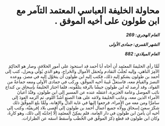 <h1 dir="rtl">محاولة الخليفة العباسي المعتمد التآمر مع ابن طولون على أخيه الموفق .</h1>

<h5 dir="rtl">العام الهجري:  269

الشهر القمري: جمادى الأولى

العام الميلادي: 882</h5>

<p dir="rtl">لَمَّا رأى الخليفةُ المعتَمِد أن أخاه أبا أحمد قد استحوذ على أمورِ الخلافة، وصار هو الحاكِمَ الآمِرَ الناهي، وإليه تُجلَبُ التقادم وتُحمَل الأموال والخَراج، وهو الذي يُوَلِّي ويعزل، كتب إلى أحمد بن طولون يشكو إليه ذلك، فكتب إليه ابن طولون أن يتحَوَّل إليه في مصرَ، ووعده النصرَ والقيامَ معه، فاستغلَّ غَيبةَ أخيه الموفَّق، وركب في جمادى الأولى ومعه جماعةٌ من القواد، وقد أرصد له ابن طولون جيشًا بالرقة يتلقَّونه، فلما اجتاز الخليفةُ بإسحاق بن كنداج نائب الموصل وعامة الجزيرة، اعتقله عنده عن المسيرِ إلى ابن طولون، وفنَّدَ أعيانَ الأمراء الذين معه، وعاتب الخليفةَ ولامَه على هذا الصنع أشَدَّ اللوم، ثم ألزمه العودَ إلى سامرَّا ومن معه من الأمراء، فرجعوا إليها في غاية الذلِّ والإهانة، ولَمَّا بلغ الموفَّقَ ذلك شكَرَ سعيَ إسحاق وولَّاه جميع أعمال أحمد بن طولون إلى أقصى بلاد إفريقيَّة، وكتب إلى أخيه أن يأمنَ ابن طولون في دار العامة، فلم يمكِنْ المعتَمِد إلَّا إجابتُه إلى ذلك، وهو كارِهٌ، وكان ابن طولون قد قطع ذِكرَ الموفَّق في الخُطَب وأسقط اسمَه عن الطرازات.</p></br>
